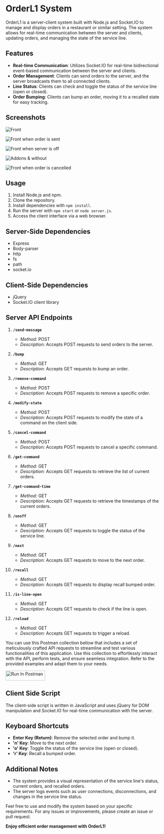 # OrderL1 System

OrderL1 is a server-client system built with Node.js and Socket.IO to manage and display orders in a restaurant or similar setting. The system allows for real-time communication between the server and clients, updating orders, and managing the state of the service line.

## Features

- **Real-time Communication**: Utilizes Socket.IO for real-time bidirectional event-based communication between the server and clients.
- **Order Management**: Clients can send orders to the server, and the server broadcasts them to all connected clients.
- **Line Status**: Clients can check and toggle the status of the service line (open or closed).
- **Order Bumping**: Clients can bump an order, moving it to a recalled state for easy tracking.

## Screenshots

  
  ![Front](screenshots/1.png)

  
  ![Front when order is sent](screenshots/2.png)

  
  ![Front when server is off](screenshots/3.png)
  
  ![Addons & without](screenshots/4.png)

  ![Front when order is cancelled](screenshots/5.png)


## Usage

1. Install Node.js and npm.
2. Clone the repository.
3. Install dependencies with `npm install`.
4. Run the server with `npm start` or `node server.js`.
5. Access the client interface via a web browser.

## Server-Side Dependencies

- Express
- Body-parser
- http
- fs
- path
- socket.io

## Client-Side Dependencies

- jQuery
- Socket.IO client library

## Server API Endpoints

1. **`/send-message`**
   - *Method:* POST
   - *Description:* Accepts POST requests to send orders to the server.

2. **`/bump`**
   - *Method:* GET
   - *Description:* Accepts GET requests to bump an order.

3. **`/remove-command`**
   - *Method:* POST
   - *Description:* Accepts POST requests to remove a specific order.

4. **`/modify-state`**
   - *Method:* POST
   - *Description:* Accepts POST requests to modify the state of a command on the client side.
   
5. **`/cancel-command`**
   - *Method:* POST
   - *Description:* Accepts POST requests to cancel a specific command.

6. **`/get-command`**
   - *Method:* GET
   - *Description:* Accepts GET requests to retrieve the list of current orders.

7. **`/get-command-time`**
   - *Method:* GET
   - *Description:* Accepts GET requests to retrieve the timestamps of the current orders.

8. **`/onoff`**
   - *Method:* GET
   - *Description:* Accepts GET requests to toggle the status of the service line.

9. **`/next`**
   - *Method:* GET
   - *Description:* Accepts GET requests to move to the next order.

10. **`/recall`**
    - *Method:* GET
    - *Description:* Accepts GET requests to display recall bumped order.

11. **`/is-line-open`**
    - *Method:* GET
    - *Description:* Accepts GET requests to check if the line is open.

12. **`/reload`**
    - *Method:* GET
    - *Description:* Accepts GET requests to trigger a reload.


You can use this Postman collection bellow that includes a set of meticulously crafted API requests to streamline and test various functionalities of this application. Use this collection to effortlessly interact with the API, perform tests, and ensure seamless integration. Refer to the provided examples and adapt them to your needs.

[<img src="https://run.pstmn.io/button.svg" alt="Run In Postman" style="width: 128px; height: 32px;">](https://app.getpostman.com/run-collection/23821582-b15760f8-20b8-4e63-a899-aad9401db907?action=collection%2Ffork&source=rip_markdown&collection-url=entityId%3D23821582-b15760f8-20b8-4e63-a899-aad9401db907%26entityType%3Dcollection%26workspaceId%3D0ccd6d29-702c-4b0a-8f29-5ed6994e13dc)

## Client Side Script

The client-side script is written in JavaScript and uses jQuery for DOM manipulation and Socket.IO for real-time communication with the server.

## Keyboard Shortcuts

- **Enter Key (Return)**: Remove the selected order and bump it.
- **'n' Key**: Move to the next order.
- **'o' Key**: Toggle the status of the service line (open or closed).
- **'r' Key**: Recall a bumped order.

## Additional Notes

- The system provides a visual representation of the service line's status, current orders, and recalled orders.
- The server logs events such as user connections, disconnections, and changes in the service line status.

Feel free to use and modify the system based on your specific requirements. For any issues or improvements, please create an issue or pull request.

**Enjoy efficient order management with OrderL1!**

